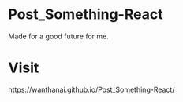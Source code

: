 # Post_Something-React
Made for a good future for me.

# Visit
https://wanthanai.github.io/Post_Something-React/
